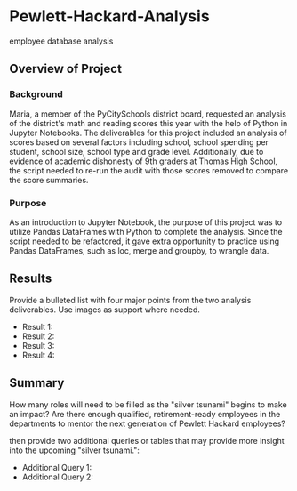 # Pewlett-Hackard-Analysis
employee database analysis

## Overview of Project

### Background
Maria, a member of the PyCitySchools district board, requested an analysis of the district's math and reading scores this year with the help of Python in Jupyter Notebooks. The deliverables for this project included an analysis of scores based on several factors including school, school spending per student, school size, school type and grade level. Additionally, due to evidence of academic dishonesty of 9th graders at Thomas High School, the script needed to re-run the audit with those scores removed to compare the score summaries. 

### Purpose
As an introduction to Jupyter Notebook, the purpose of this project was to utilize Pandas DataFrames with Python to complete the analysis. Since the script needed to be refactored, it gave extra opportunity to practice using Pandas DataFrames, such as loc, merge and groupby, to wrangle data. 


## Results
Provide a bulleted list with four major points from the two analysis deliverables. Use images as support where needed.
* Result 1:
* Result 2:
* Result 3:
* Result 4:


## Summary
How many roles will need to be filled as the "silver tsunami" begins to make an impact?
Are there enough qualified, retirement-ready employees in the departments to mentor the next generation of Pewlett Hackard employees?

then provide two additional queries or tables that may provide more insight into the upcoming "silver tsunami.":
* Additional Query 1:
* Additional Query 2:
